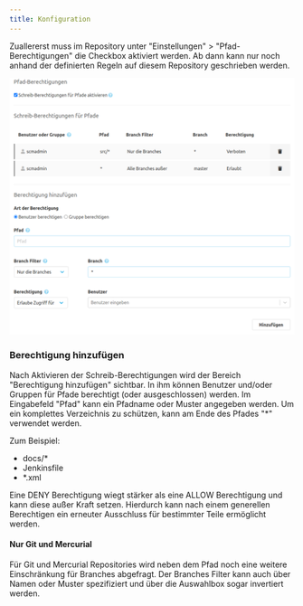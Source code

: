 ```yaml
---
title: Konfiguration
---
```

Zuallererst muss im Repository unter "Einstellungen" > "Pfad-Berechtigungen" die Checkbox aktiviert werden. Ab dann kann nur noch anhand der definierten Regeln auf diesem Repository geschrieben werden.

![PathWP Überblick](assets/overview.png)

### Berechtigung hinzufügen
Nach Aktivieren der Schreib-Berechtigungen wird der Bereich "Berechtigung hinzufügen" sichtbar. In ihm können Benutzer und/oder Gruppen für Pfade berechtigt (oder ausgeschlossen) werden. Im Eingabefeld "Pfad" kann ein Pfadname oder Muster angegeben werden. Um ein komplettes Verzeichnis zu schützen, kann am Ende des Pfades "*\" verwendet werden.

Zum Beispiel:

* docs/*
* Jenkinsfile
* *.xml

Eine DENY Berechtigung wiegt stärker als eine ALLOW Berechtigung und kann diese außer Kraft setzen. Hierdurch kann nach einem generellen Berechtigen ein erneuter Ausschluss für bestimmter Teile ermöglicht werden.

#### Nur Git und Mercurial
Für Git und Mercurial Repositories wird neben dem Pfad noch eine weitere Einschränkung für Branches abgefragt.
Der Branches Filter kann auch über Namen oder Muster spezifiziert und über die Auswahlbox sogar invertiert werden.
